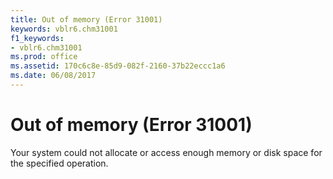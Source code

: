 ```yaml
---
title: Out of memory (Error 31001)
keywords: vblr6.chm31001
f1_keywords:
- vblr6.chm31001
ms.prod: office
ms.assetid: 170c6c8e-85d9-082f-2160-37b22eccc1a6
ms.date: 06/08/2017
---
```



# Out of memory (Error 31001)

Your system could not allocate or access enough memory or disk space for the specified operation.


